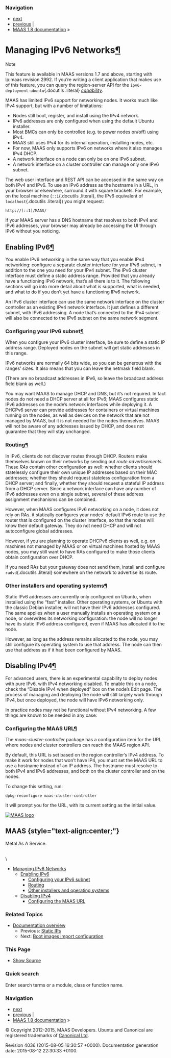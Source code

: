 ### Navigation

-   [next](bootsources.html "Boot images import configuration")
-   [previous](static-ips.html "Static IPs") |
-   [MAAS 1.8 documentation](index.html) »

Managing IPv6 Networks[¶](#managing-ipv6-networks "Permalink to this headline")
===============================================================================

Note

This feature is available in MAAS versions 1.7 and above, starting with
lp:maas revision 2992. If you’re writing a client application that makes
use of this feature, you can query the region-server API for the
`ipv6-deployment-ubuntu`{.docutils .literal}
[*capability*](capabilities.html#cap-ipv6-deployment-ubuntu).

MAAS has limited IPv6 support for networking nodes. It works much like
IPv4 support, but with a number of limitations:

-   Nodes still boot, register, and install using the IPv4 network.
-   IPv6 addresses are only configured when using the default Ubuntu
    installer.
-   Most BMCs can only be controlled (e.g. to power nodes on/off) using
    IPv4.
-   MAAS still uses IPv4 for its internal operation, installing nodes,
    etc.
-   For now, MAAS only supports IPv6 on networks where it also manages
    IPv4 DHCP.
-   A network interface on a node can only be on one IPv6 subnet.
-   A network interface on a cluster controller can manage only one IPv6
    subnet.

The web user interface and REST API can be accessed in the same way on
both IPv4 and IPv6. To use an IPv6 address as the hostname in a URL, in
your browser or elsewhere, surround it with square brackets. For
example, on the local machine (`::1`{.docutils .literal}, the IPv6
equivalent of `localhost`{.docutils .literal}) you might request:

    http://[::1]/MAAS/

If your MAAS server has a DNS hostname that resolves to both IPv4 and
IPv6 addresses, your browser may already be accessing the UI through
IPv6 without you noticing.

Enabling IPv6[¶](#enabling-ipv6 "Permalink to this headline")
-------------------------------------------------------------

You enable IPv6 networking in the same way that you enable IPv4
networking: configure a separate cluster interface for your IPv6 subnet,
in addition to the one you need for your IPv4 subnet. The IPv6 cluster
interface must define a static address range. Provided that you already
have a functioning IPv6 network, that’s all there is to it. The
following sections will go into more detail about what is supported,
what is needed, and what to do if you don’t yet have a functioning IPv6
network.

An IPv6 cluster interface can use the same network interface on the
cluster controller as an existing IPv4 network interface. It just
defines a different subnet, with IPv6 addressing. A node that’s
connected to the IPv4 subnet will also be connected to the IPv6 subnet
on the same network segment.

### Configuring your IPv6 subnet[¶](#configuring-your-ipv6-subnet "Permalink to this headline")

When you configure your IPv6 cluster interface, be sure to define a
static IP address range. Deployed nodes on the subnet will get static
addresses in this range.

IPv6 networks are normally 64 bits wide, so you can be generous with the
ranges’ sizes. It also means that you can leave the netmask field blank.

(There are no broadcast addresses in IPv6, so leave the broadcast
address field blank as well.)

You may want MAAS to manage DHCP and DNS, but it’s not required. In fact
nodes do not need a DHCP server at all for IPv6; MAAS configures static
IPv6 addresses on the node’s network interfaces while deploying it. A
DHCPv6 server can provide addresses for containers or virtual machines
running on the nodes, as well as devices on the network that are not
managed by MAAS, but it is not needed for the nodes themselves. MAAS
will not be aware of any addresses issued by DHCP, and does not
guarantee that they will stay unchanged.

### Routing[¶](#routing "Permalink to this headline")

In IPv6, clients do not discover routes through DHCP. Routers make
themselves known on their networks by sending out *route
advertisements*. These *RAs* contain other configuration as well:
whether clients should statelessly configure their own unique IP
addresses based on their MAC addresses; whether they should request
stateless configuration from a DHCP server; and finally, whether they
should request a stateful IP address from a DHCP server. Since a network
interface can have any number of IPv6 addresses even on a single subnet,
several of these address assignment mechanisms can be combined.

However, when MAAS configures IPv6 networking on a node, it does not
rely on RAs. it statically configures your nodes’ default IPv6 route to
use the router that is configured on the cluster interface, so that the
nodes will know their default gateway. They do not need DHCP and will
not autoconfigure global addresses.

However, if you are planning to operate DHCPv6 clients as well, e.g. on
machines not managed by MAAS or on virtual machines hosted by MAAS
nodes, you may still want to have RAs configured to make those clients
obtain configuration over DHCP.

If you need RAs but your gateway does not send them, install and
configure `radvd`{.docutils .literal} somewhere on the network to
advertise its route.

### Other installers and operating systems[¶](#other-installers-and-operating-systems "Permalink to this headline")

Static IPv6 addresses are currently only configured on Ubuntu, when
installed using the “fast” installer. Other operating systems, or Ubuntu
with the classic Debian installer, will not have their IPv6 addresses
configured. The same applies when a user manually installs an operating
system on a node, or overwrites its networking configuration: the node
will no longer have its static IPv6 address configured, even if MAAS has
allocated it to the node.

However, as long as the address remains allocated to the node, you may
still configure its operating system to use that address. The node can
then use that address as if it had been configured by MAAS.

Disabling IPv4[¶](#disabling-ipv4 "Permalink to this headline")
---------------------------------------------------------------

For advanced users, there is an experimental capability to deploy nodes
with pure IPv6, with IPv4 networking disabled. To enable this on a node,
check the “Disable IPv4 when deployed” box on the node’s Edit page. The
process of managing and deploying the node will still largely work
through IPv4, but once deployed, the node will have IPv6 networking
only.

In practice nodes may not be functional without IPv4 networking. A few
things are known to be needed in any case:

### Configuring the MAAS URL[¶](#configuring-the-maas-url "Permalink to this headline")

The *maas-cluster-controller* package has a configuration item for the
URL where nodes and cluster controllers can reach the MAAS region API.

By default, this URL is set based on the region controller’s IPv4
address. To make it work for nodes that won’t have IP4, you must set the
MAAS URL to use a hostname instead of an IP address. The hostname must
resolve to both IPv4 and IPv6 addresses, and both on the cluster
controller and on the nodes.

To change this setting, run:

    dpkg-reconfigure maas-cluster-controller

It will prompt you for the URL, with its current setting as the initial
value.

[![MAAS
logo](_static/maas-logo-200.png)](index.html "MAAS Documentation Homepage")

MAAS {style="text-align:center;"}
----

Metal As A Service.

\
 \

-   [Managing IPv6 Networks](#)
    -   [Enabling IPv6](#enabling-ipv6)
        -   [Configuring your IPv6
            subnet](#configuring-your-ipv6-subnet)
        -   [Routing](#routing)
        -   [Other installers and operating
            systems](#other-installers-and-operating-systems)
    -   [Disabling IPv4](#disabling-ipv4)
        -   [Configuring the MAAS URL](#configuring-the-maas-url)

### Related Topics

-   [Documentation overview](index.html)
    -   Previous: [Static IPs](static-ips.html "previous chapter")
    -   Next: [Boot images import
        configuration](bootsources.html "next chapter")

### This Page

-   [Show Source](_sources/ipv6.txt)

### Quick search

Enter search terms or a module, class or function name.

### Navigation

-   [next](bootsources.html "Boot images import configuration")
-   [previous](static-ips.html "Static IPs") |
-   [MAAS 1.8 documentation](index.html) »

© Copyright 2012-2015, MAAS Developers. Ubuntu and Canonical are
registered trademarks of [Canonical Ltd](http://canonical.com).

Revision 4036 (2015-08-05 16:30:57 +0000). Documentation generation
date: 2015-08-12 22:30:33 +0100.
